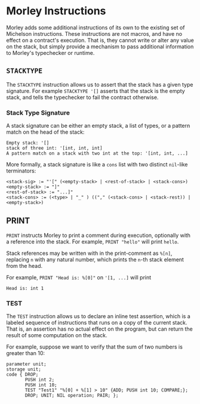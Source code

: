 # Morley Instructions

Morley adds some additional instructions of its own to the existing set of
Michelson instructions. These instructions are not macros, and have no effect on
a contract's execution. That is, they cannot write or alter any value on the
stack, but simply provide a mechanism to pass additional
information to Morley's typechecker or runtime.

## `STACKTYPE`

The `STACKTYPE` instruction allows us to assert that the stack has a given type
signature. For example `STACKTYPE '[]` asserts that the stack is the empty
stack, and tells the typechecker to fail the contract otherwise.

### Stack Type Signature

A stack signature can be either an empty stack, a list of types, or a pattern
match on the head of the stack:

```
Empty stack: '[]
stack of three int: '[int, int, int]
A pattern match on a stack with two int at the top: '[int, int, ...]
```

More formally, a stack signature is like a `cons` list with two distinct
`nil`-like terminators:

```
<stack-sig> := "'[" (<empty-stack> | <rest-of-stack> | <stack-cons>)
<empty-stack> := "]"
<rest-of-stack> := "...]"
<stack-cons> := (<type> | "_" ) (("," (<stack-cons> | <stack-rest)) | <empty-stack>)
```

## PRINT

`PRINT` instructs Morley to print a comment during execution, optionally with
a reference into the stack. For example, `PRINT "hello"` will print `hello`.

Stack references may be written with in the print-comment as `%[n]`, replacing
`n` with any natural number, which prints the `n`-th stack element from the
head.

For example, `PRINT "Head is: %[0]"` on `'[1, ...]` will print

```
Head is: int 1
```

### TEST

The `TEST` instruction allows us to declare an inline test assertion, which is
a labeled sequence of instructions that runs on a copy of the current stack.
That is, an assertion has no actual effect on the program, but can return the
result of some computation on the stack.

For example, suppose we want to verify that the sum of two numbers is greater
than 10:

```
parameter unit;
storage unit;
code { DROP;
       PUSH int 2; 
       PUSH int 10;
       TEST "Test1" "%[0] + %[1] > 10" {ADD; PUSH int 10; COMPARE;};
       DROP; UNIT; NIL operation; PAIR; };

```


